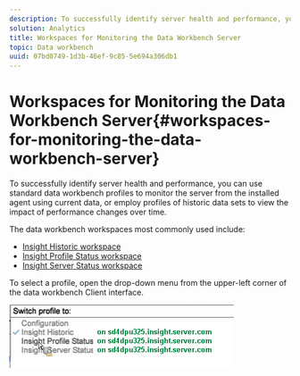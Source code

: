 ```yaml
---
description: To successfully identify server health and performance, you can use standard data workbench profiles to monitor the server from the installed agent using current data, or employ profiles of historic data sets to view the impact of performance changes over time.
solution: Analytics
title: Workspaces for Monitoring the Data Workbench Server
topic: Data workbench
uuid: 07bd0749-1d3b-46ef-9c85-5e694a306db1
---
```


# Workspaces for Monitoring the Data Workbench Server{#workspaces-for-monitoring-the-data-workbench-server}

To successfully identify server health and performance, you can use standard data workbench profiles to monitor the server from the installed agent using current data, or employ profiles of historic data sets to view the impact of performance changes over time.

The data workbench workspaces most commonly used include:

* [Insight Historic workspace](../../../home/monitoring-installation/monitoring-profiles/monitoring-historical-using.md#concept-4a4661f3728540e699b92dac80c44015) 
* [Insight Profile Status workspace](../../../home/monitoring-installation/monitoring-profiles/monitoring-profile-using.md#concept-b4f472ece1094abc9192d89fdce5e104) 
* [Insight Server Status workspace](../../../home/monitoring-installation/monitoring-profiles/monitoring-server-using.md#concept-b4f472ece1094abc9192d89fdce5e104)

To select a profile, open the drop-down menu from the upper-left corner of the data workbench Client interface. 

![](assets/profile_switch.png)

